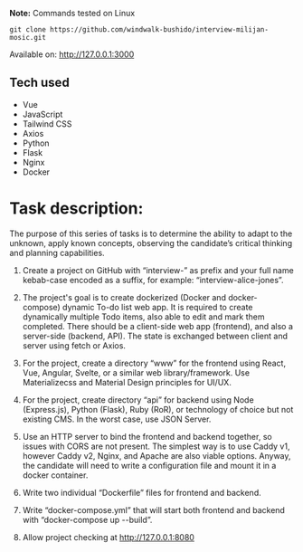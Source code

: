 **Note:** Commands tested on Linux

```
git clone https://github.com/windwalk-bushido/interview-milijan-mosic.git
```

Available on: http://127.0.0.1:3000

## Tech used

- Vue
- JavaScript
- Tailwind CSS
- Axios
- Python
- Flask
- Nginx
- Docker

# Task description:

The purpose of this series of tasks is to determine the ability to adapt to the unknown, apply known concepts, observing the candidate’s critical thinking and planning capabilities.

1. Create a project on GitHub with “interview-” as prefix and your full name kebab-case encoded as a suffix, for example: “interview-alice-jones”.

2. The project's goal is to create dockerized (Docker and docker-compose) dynamic To-do list web app. It is required to create dynamically multiple Todo items, also able to edit and mark them completed. There should be a client-side web app (frontend), and also a server-side (backend, API). The state is exchanged between client and server using fetch or Axios.

3. For the project, create a directory “www” for the frontend using React, Vue, Angular, Svelte, or a similar web library/framework. Use Materializecss and Material Design principles for UI/UX.

4. For the project, create directory “api” for backend using Node (Express.js), Python (Flask), Ruby (RoR), or technology of choice but not existing CMS. In the worst case, use JSON Server.

5. Use an HTTP server to bind the frontend and backend together, so issues with CORS are not present. The simplest way is to use Caddy v1, however Caddy v2, Nginx, and Apache are also viable options. Anyway, the candidate will need to write a configuration file and mount it in a docker container.

6. Write two individual “Dockerfile” files for frontend and backend.

7. Write “docker-compose.yml” that will start both frontend and backend with “docker-compose up --build”.

8. Allow project checking at http://127.0.0.1:8080
